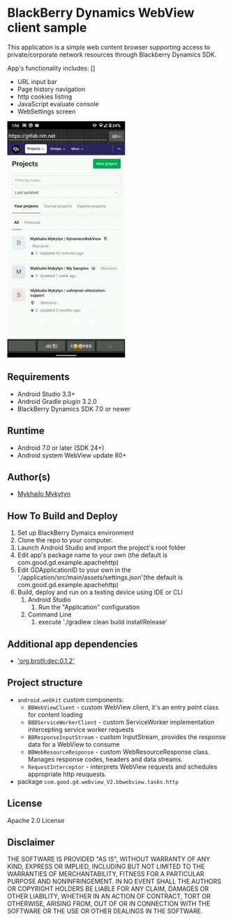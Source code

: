 # BlackBerry Dynamics WebView client sample
This application is a simple web content browser supporting access to private/corporate network resources through Blackberry Dynamics SDK.

App's functionality includes:                                                       []
 * URL input bar
 * Page history navigation
 * http cookies listing
 * JavaScript evaluate console
 * WebSettings screen

<img src="./gitlab.gif" width="270" height="540" />

## Requirements
 * Android Studio 3.3+
 * Android Gradle plugin 3.2.0
 * BlackBerry Dynamics SDK 7.0 or newer


## Runtime
 * Android 7.0 or later (SDK 24+)
 * Android system WebView update 80+


## Author(s)

* [Mykhailo Mykytyn](mailto:mmykytyn@blackberry.com)


## How To Build and Deploy

1. Set up BlackBerry Dymaics environment
2. Clone the repo to your computer.
3. Launch Android Studio and import the project's root folder
4. Edit app's package name to your own (the default is com.good.gd.example.apachehttp)
6. Edit GDApplicationID to your own in the './application/src/main/assets/settings.json'(the default is com.good.gd.example.apachehttp)
7. Build, deploy and run on a testing device using IDE or CLI
   1. Android Studio
      1. Run the "Application" configuration
   1. Command Line
      1. execute './gradlew clean build installRelease'


## Additional app dependencies
* ['org.brotli:dec:0.1.2'](https://mvnrepository.com/artifact/org.brotli/dec/0.1.2)

## Project structure
 * `android.webkit` custom components:
    * `BBWebViewClient` - custom WebView client, it's an entry point class for content loading
    * `BBDServiceWorkerClient` - custom ServiceWorker implementation intercepting service worker requests
    * `BBResponseInputStream` - custom InputStream, provides the response data for a WebView to consume
    * `BBWebResourceResponse` - custom WebResourceResponse class. Manages response codes, headers and data streams.
    * `RequestInterceptor` - interprets WebView requests and schedules appropriate http reuquests.
 * package `com.good.gd.webview_V2.bbwebview.tasks.http`
   

## License

Apache 2.0 License


## Disclaimer

THE SOFTWARE IS PROVIDED "AS IS", WITHOUT WARRANTY OF ANY KIND, EXPRESS OR IMPLIED, INCLUDING BUT NOT LIMITED TO THE WARRANTIES OF MERCHANTABILITY, FITNESS FOR A PARTICULAR PURPOSE AND NONINFRINGEMENT. IN NO EVENT SHALL THE AUTHORS OR COPYRIGHT HOLDERS BE LIABLE FOR ANY CLAIM, DAMAGES OR OTHER LIABILITY, WHETHER IN AN ACTION OF CONTRACT, TORT OR OTHERWISE, ARISING FROM, OUT OF OR IN CONNECTION WITH THE SOFTWARE OR THE USE OR OTHER DEALINGS IN THE SOFTWARE.
